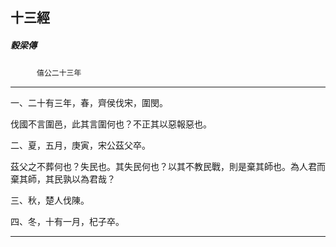 

## 十三經

##### 穀梁傳
　　　`僖公二十三年`

* * *

一、二十有三年，春，齊侯伐宋，圍閔。

伐國不言圍邑，此其言圍何也？不正其以惡報惡也。

二、夏，五月，庚寅，宋公茲父卒。

茲父之不葬何也？失民也。其失民何也？以其不教民戰，則是棄其師也。為人君而棄其師，其民孰以為君哉？

三、秋，楚人伐陳。

四、冬，十有一月，杞子卒。

* * *

